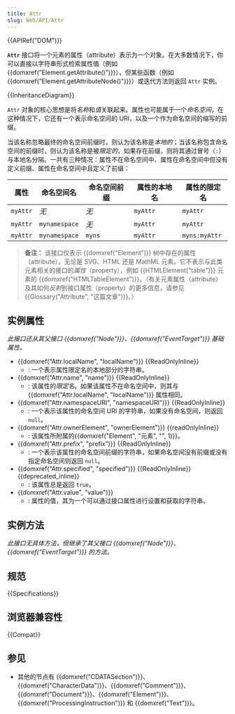 ```yaml
---
title: Attr
slug: Web/API/Attr
---
```


{{APIRef("DOM")}}

**`Attr`** 接口将一个元素的属性（attribute）表示为一个对象。在大多数情况下，你可以直接以字符串形式检索属性值（例如 {{domxref("Element.getAttribute()")}}），但某些函数（例如 {{domxref("Element.getAttributeNode()")}}）或迭代方法则返回 `Attr` 实例。

{{InheritanceDiagram}}

`Attr` 对象的核心思想是将*名称*和*值*关联起来。属性也可能属于一个*命名空间*，在这种情况下，它还有一个表示命名空间的 URI，以及一个作为命名空间的缩写的前缀。

当该名称忽略最终的命名空间前缀时，则认为该名称是*本地的*；当该名称包含命名空间的前缀时，则认为该名称是被*限定的*，如果存在前缀，则将其通过冒号（`:`）与本地名分隔。一共有三种情况：属性不在命名空间中、属性在命名空间中但没有定义前缀、属性在命名空间中且定义了前缀：

| 属性     | 命名空间名    | 命名空间前缀 | 属性的本地名 | 属性的限定名  |
| -------- | ------------- | ------------ | ------------ | ------------- |
| `myAttr` | _无_          | _无_         | `myAttr`     | `myAttr`      |
| `myAttr` | `mynamespace` | _无_         | `myAttr`     | `myAttr`      |
| `myAttr` | `mynamespace` | `myns`       | `myAttr`     | `myns:myAttr` |

> **备注：** 该接口仅表示 {{domxref("Element")}} 树中存在的属性（attribute），无论是 SVG、HTML 还是 MathML 元素。它不表示与此类元素相关的接口的*属性*（property），例如 {{HTMLElement("table")}} 元素的 {{domxref("HTMLTableElement")}}。（有关元素属性（attribute）及其如何*反射*到接口属性（property）的更多信息，请参见{{Glossary("Attribute", "这篇文章")}}。）

## 实例属性

_此接口还从其父接口 {{domxref("Node")}}、{{domxref("EventTarget")}} 基础属性。_

- {{domxref("Attr.localName", "localName")}} {{ReadOnlyInline}}
  - : 一个表示属性限定名的本地部分的字符串。
- {{domxref("Attr.name", "name")}} {{ReadOnlyInline}}
  - : 该属性的*限定名*。如果该属性不在命名空间中，则其与 {{domxref("Attr.localName", "localName")}} 属性相同。
- {{domxref("Attr.namespaceURI", "namespaceURI")}} {{ReadOnlyInline}}
  - : 一个表示该属性的命名空间 URI 的字符串，如果没有命名空间，则返回 `null`。
- {{domxref("Attr.ownerElement", "ownerElement")}} {{readOnlyInline}}
  - : 该属性所附属的{{domxref("Element", "元素", "", 1)}}。
- {{domxref("Attr.prefix", "prefix")}} {{ReadOnlyInline}}
  - : 一个表示该属性的命名空间前缀的字符串，如果命名空间没有前缀或没有指定命名空间则返回 `null`。
- {{domxref("Attr.specified", "specified")}} {{ReadOnlyInline}} {{deprecated_inline}}
  - : 该属性总是返回 `true`。
- {{domxref("Attr.value", "value")}}
  - : 属性的值，其为一个可以通过接口属性进行设置和获取的字符串。

## 实例方法

_此接口无具体方法，但继承了其父接口 {{domxref("Node")}}、{{domxref("EventTarget")}} 的方法。_

## 规范

{{Specifications}}

## 浏览器兼容性

{{Compat}}

## 参见

- 其他的节点有 {{domxref("CDATASection")}}、{{domxref("CharacterData")}}、{{domxref("Comment")}}、{{domxref("Document")}}、{{domxref("Element")}}、{{domxref("ProcessingInstruction")}} 和 {{domxref("Text")}}。
